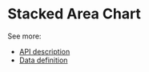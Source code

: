 # Stacked Area Chart

See more:
* [API description][APILink]
* [Data definition][DataLink]



[APILink]: http://britecharts.github.io/britecharts/module-Stacked-area.html
[DataLink]: http://britecharts.github.io/britecharts/global.html#areaChartData__anchor
